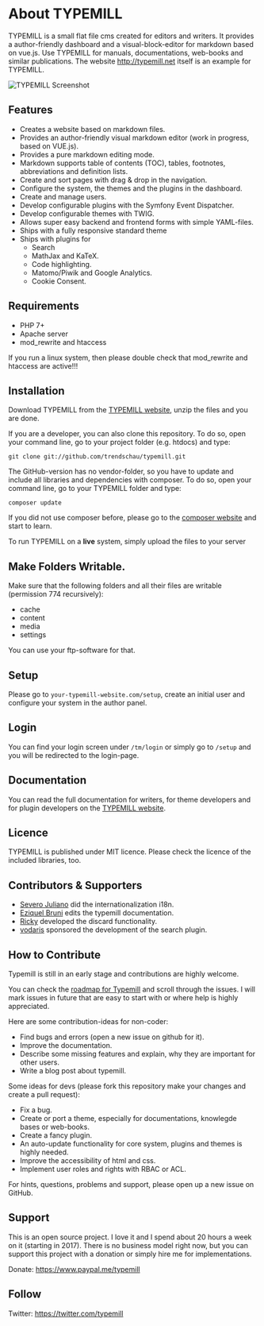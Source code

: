 # About TYPEMILL

TYPEMILL is a small flat file cms created for editors and writers. It provides a author-friendly dashboard and a visual-block-editor for markdown based on vue.js. Use TYPEMILL for manuals, documentations, web-books and similar publications. The website http://typemill.net itself is an example for TYPEMILL.

![TYPEMILL Screenshot](https://typemill.net/media/tm-demo.gif)

## Features

* Creates a website based on markdown files.
* Provides an author-friendly visual markdown editor (work in progress, based on VUE.js).
* Provides a pure markdown editing mode.
* Markdown supports table of contents (TOC), tables, footnotes, abbreviations and definition lists.
* Create and sort pages with drag & drop in the navigation.
* Configure the system, the themes and the plugins in the dashboard.
* Create and manage users.
* Develop configurable plugins with the Symfony Event Dispatcher.
* Develop configurable themes with TWIG.
* Allows super easy backend and frontend forms with simple YAML-files.
* Ships with a fully responsive standard theme
* Ships with plugins for 
  * Search
  * MathJax and KaTeX.
  * Code highlighting.
  * Matomo/Piwik and Google Analytics.
  * Cookie Consent.

## Requirements

* PHP 7+
* Apache server
* mod_rewrite and htaccess

If you run a linux system, then please double check that mod_rewrite and htaccess are active!!!

## Installation

Download TYPEMILL from the [TYPEMILL website](http://typemill.net), unzip the files and you are done.

If you are a developer, you can also clone this repository. To do so, open your command line, go to your project folder (e.g. htdocs) and type:

    git clone git://github.com/trendschau/typemill.git

The GitHub-version has no vendor-folder, so you have to update and include all libraries and dependencies with composer. To do so, open your command line, go to your TYPEMILL folder and type:

    composer update

If you did not use composer before, please go to the [composer website](http://getcomposer.org) and start to learn.

To run TYPEMILL on a **live** system, simply upload the files to your server

## Make Folders Writable.

Make sure that the following folders and all their files are writable (permission 774 recursively):

* cache
* content
* media
* settings

You can use your ftp-software for that.

## Setup

Please go to `your-typemill-website.com/setup`, create an initial user and configure your system in the author panel. 

## Login

You can find your login screen under `/tm/login` or simply go to `/setup` and you will be redirected to the login-page. 

## Documentation

You can read the full documentation for writers, for theme developers and for plugin developers on the [TYPEMILL website](http://typemill.net).

## Licence

TYPEMILL is published under MIT licence. Please check the licence of the included libraries, too.

## Contributors & Supporters

* [Severo Juliano](https://github.com/iusvar) did the internationalization i18n.
* [Eziquel Bruni](https://github.com/EzequielBruni) edits the typemill documentation.
* [Ricky](https://github.com/rbertram90) developed the discard functionality.
* [vodaris](https://www.vodaris.de) sponsored the development of the search plugin.

## How to Contribute

Typemill is still in an early stage and contributions are highly welcome. 

You can check the [roadmap for Typemill](https://github.com/typemill/typemill/issues/35) and scroll through the issues. I will mark issues in future that are easy to start with or where help is highly appreciated.

Here are some contribution-ideas for non-coder:

* Find bugs and errors (open a new issue on github for it).
* Improve the documentation.
* Describe some missing features and explain, why they are important for other users.
* Write a blog post about typemill.

Some ideas for devs (please fork this repository make your changes and create a pull request):

* Fix a bug.
* Create or port a theme, especially for documentations, knowlegde bases or web-books.
* Create a fancy plugin.
* An auto-update functionality for core system, plugins and themes is highly needed.
* Improve the accessibility of html and css.
* Implement user roles and rights with RBAC or ACL.

For hints, questions, problems and support, please open up a new issue on GitHub.

## Support

This is an open source project. I love it and I spend about 20 hours a week on it (starting in 2017). There is no business model right now, but you can support this project with a donation or simply hire me for implementations.

Donate: https://www.paypal.me/typemill

## Follow

Twitter: https://twitter.com/typemill